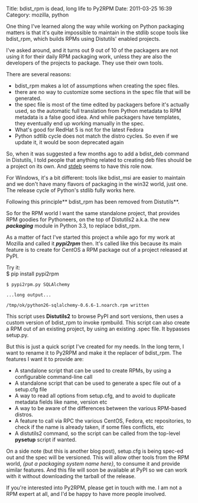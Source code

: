 Title: bdist_rpm is dead, long life to Py2RPM
Date: 2011-03-25 16:39
Category: mozilla, python

One thing I've learned along the way while working on Python packaging
matters is that it's quite impossible to maintain in the stdlib scope
tools like bdist\_rpm, which builds RPMs using Distutils' enabled
projects.   
  
I've asked around, and it turns out 9 out of 10 of the packagers are
not using it for their daily RPM packaging work, unless they are also
the developers of the projects to package. They use their own tools.   
  
There are several reasons:   
-   bdist\_rpm makes a lot of assumptions when creating the spec files.
-   there are no way to customize some sections in the spec file that
    will be generated.
-   the spec file is most of the time edited by packagers before it's
    actually used, so the automatic full translation from Python
    metadata to RPM metadata is a false good idea. And while packagers
    have templates, they eventually end up working manually in the spec.
-   What's good for RedHat 5 is not for the latest Fedora
-   Python sdtlib cycle does not match the distro cycles. So even if we
    update it, it would be soon deprecated again

  
So, when it was suggested a few months ago to add a bdist\_deb command
in Distutils, I told people that anything related to creating deb files
should be a project on its own. And [stdeb][] seems to have this role
now.   
  
For Windows, it's a bit different: tools like bdist\_msi are easier to
maintain and we don't have many flavors of packaging in the win32 world,
just one. The release cycle of Python's stdlib fully works here.   
  
Following this principle** bdist\_rpm has been removed from
Distutils**.   
  
So for the RPM world I want the same standalone project, that provides
RPM goodies for Pythoneers, on the top of Distutils2 a.k.a. the new
***packaging*** module in Python 3.3, to replace bdist\_rpm.   
  
As a matter of fact I've started this project a while ago for my work
at Mozilla and called it ***pypi2rpm*** then. It's called like this
because its main feature is to create for CentOS a RPM package out of a
project released at PyPI.   
  
Try it:   
   $ pip install pypi2rpm

    $ pypi2rpm.py SQLAlchemy

    ...long output...

    /tmp/ok/python26-sqlalchemy-0.6.6-1.noarch.rpm written

  
This script uses **Distutils2** to browse PyPI and sort versions, then
uses a custom version of bdist\_rpm to invoke rpmbuild. This script can
also create a RPM out of an existing project, by using an existing .spec
file. It bypasses setup.py.   
  
But this is just a quick script I've created for my needs. In the long
term, I want to rename it to Py2RPM and make it the replacer of
bdist\_rpm. The features I want it to provide are:   
-   A standalone script that can be used to create RPMs, by using a
    configurable command-line call
-   A standalone script that can be used to generate a spec file out of
    a setup.cfg file
-   A way to read all options from setup.cfg, and to avoid to duplicate
    metadata fields like name, version etc
-   A way to be aware of the differences between the various RPM-based
    distros.
-   A feature to call via RPC the various CentOS, Fedora, etc
    repositories, to check if the name is already taken, if some files
    conflicts, etc
-   A distutils2 command, so the script can be called from the top-level
    **pysetup** script if wanted.

  
On a side note (but this is another blog post), setup.cfg is being
spec-ed out and the spec will be versioned. This will allow other tools
from the RPM world, *{put a packaging system name here}*, to consume it
and provide similar features. And this file will soon be available at
PyPI so we can work with it without downloading the tarball of the
release.   
  
If you're interested into Py2RPM, please get in touch with me. I am not
a RPM expert at all, and I'd be happy to have more people involved.

  [stdeb]: http://pypi.python.org/pypi/stdeb
